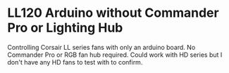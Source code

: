 # LL120 Arduino without Commander Pro or Lighting Hub
Controlling Corsair LL series fans with only an arduino board. No Commander Pro or RGB fan hub required. Could work with HD series but I don't have any HD fans to test with to confirm.
